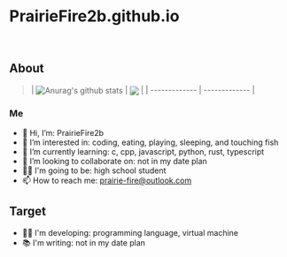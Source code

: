 # PrairieFire2b.github.io
<br/>

## About

> | <img align="center" src="https://github-readme-stats.vercel.app/api?username=PrairieFire2b&show_icons=true&theme=buefy&hide_border=true" alt="Anurag's github stats" />
>  | <img align="center" src="https://github-readme-stats.vercel.app/api/top-langs/?username=PrairieFire2b&layout=compact&theme=buefy&hide_border=true" /> |
> | ------------- | ------------- |

### Me
- 👋 Hi, I’m: PrairieFire2b
- 👀 I’m interested in: coding, eating, playing, sleeping, and touching fish
- 🌱 I’m currently learning: c, cpp, javascript, python, rust, typescript
- 💞️ I’m looking to collaborate on: not in my date plan
- 👨‍🎓 I'm going to be: high school student
- 📫 How to reach me: prairie-fire@outlook.com

## Target
- 👨‍💻 I'm developing: programming language, virtual machine
- 📚 I'm writing: not in my date plan
